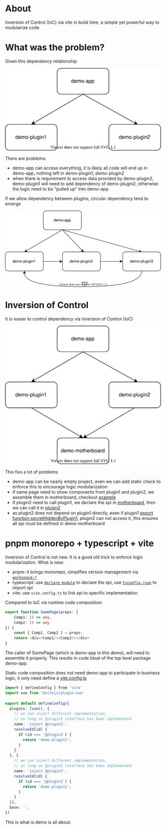 # About

Inversion of Control (IoC) via vite in build time, a simple yet powerful way to modularize code

# What was the problem?

Given this dependency relationship

![old-arch](./images/old-arch.drawio.svg)

There are problems:

* demo-app can access everything, it is likely all code will end up in demo-app, nothing left in demo-plugin1, demo-plugin2
* when there is requirement to access data provided by demo-plugin2, demo-plugin1 will need to add dependency of demo-plugin2, otherwise the logic need to be "pulled up" into demo-app

If we allow dependency between plugins, circular dependency tend to emerge

![circular](./images/circular.drawio.svg)

# Inversion of Control

It is easier to control dependency via Inversion of Control (IoC)

![new-arch](./images/new-arch.drawio.svg)

This fixs a lot of problems

* demo-app can be nearly empty project, even we can add static check to enforce this to encourage logic modularization
* if same page need to show components from plugin1 and plugin2, we assemble them in motherboard, checkout [example](./packages/demo-motherboard/src/SomePage.tsx)
* if plugin2 need to call plugin1, we declare the spi in [motherboard](./packages/demo-motherboard/ext/plugin1.d.ts), then we can call it in [plugin2](./packages/demo-plugin2/src/ComponentProvidedByPlugin2.tsx)
* as plugin2 does not depend on plugin1 directly, even if plugin1 [export function secretHiddenByPlugin1](./packages/demo-plugin1/src/ComponentProvidedByPlugin1.tsx), plugin2 can not access it, this ensures all spi must be defined in demo-motherboard

# pnpm monorepo + typescript + vite

Inversion of Control is not new. It is a good old trick to enforce logic modularization. What is new:

* pnpm: it brings monorepo, simplifies version management via [`workspace:*`](./packages/demo-app/package.json)
* typescript: use [`declare module`](./packages/demo-motherboard/ext/plugin1.d.ts) to declare the spi, use [`tsconfig.json`](./packages/demo-plugin1/tsconfig.json) to import spi
* vite: use `vite.config.ts` to link spi to specific implementation

Compared to IoC via runtime code composition:

```ts
export function SomePage(props: {
    Comp1: () => any,
    Comp2: () => any
}) {
    const { Comp1, Comp2 } = props;
    return <div><Comp1/><Comp2/></div>
}
```

The caller of SomePage (which is demo-app in this demo), will need to assemble it properly. This results in code bloat of the top level package demo-app.

Static code composition does not need demo-app to participate in business logic, it only need define a [vite.config.ts](./packages/demo-app/vite.config.ts)

```ts
import { defineConfig } from 'vite'
import vue from '@vitejs/plugin-vue'

export default defineConfig({
  plugins: [vue(), {
    // we can inject different implementation, 
    // as long as @plugin1 interface has been implemented
    name: 'inject @plugin1',
    resolveId(id) {
      if (id === '@plugin1') {
        return 'demo-plugin1';
      }
    }
  }, {
    // we can inject different implementation, 
    // as long as @plugin2 interface has been implemented
    name: 'inject @plugin2',
    resolveId(id) {
      if (id === '@plugin2') {
        return 'demo-plugin2';
      }
    }
  }],
  base: '',
})
```

This is what is demo is all about.